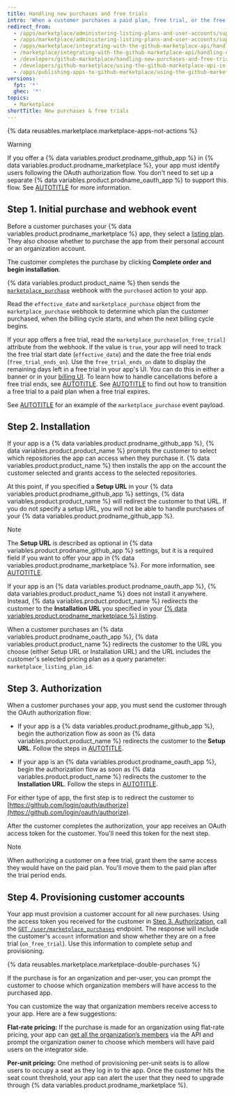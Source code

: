 ```yaml
---
title: Handling new purchases and free trials
intro: 'When a customer purchases a paid plan, free trial, or the free version of your {% data variables.product.prodname_marketplace %} app, you''ll receive the [`marketplace_purchase` event](/marketplace/integrating-with-the-github-marketplace-api/github-marketplace-webhook-events) webhook with the `purchased` action, which kicks off the purchasing flow.'
redirect_from:
  - /apps/marketplace/administering-listing-plans-and-user-accounts/supporting-purchase-plans-for-github-apps
  - /apps/marketplace/administering-listing-plans-and-user-accounts/supporting-purchase-plans-for-oauth-apps
  - /apps/marketplace/integrating-with-the-github-marketplace-api/handling-new-purchases-and-free-trials
  - /marketplace/integrating-with-the-github-marketplace-api/handling-new-purchases-and-free-trials
  - /developers/github-marketplace/handling-new-purchases-and-free-trials
  - /developers/github-marketplace/using-the-github-marketplace-api-in-your-app/handling-new-purchases-and-free-trials
  - /apps/publishing-apps-to-github-marketplace/using-the-github-marketplace-api-in-your-app/handling-new-purchases-and-free-trials
versions:
  fpt: '*'
  ghec: '*'
topics:
  - Marketplace
shortTitle: New purchases & free trials
---
```


{% data reusables.marketplace.marketplace-apps-not-actions %}

> [!WARNING]
> If you offer a {% data variables.product.prodname_github_app %} in {% data variables.product.prodname_marketplace %}, your app must identify users following the OAuth authorization flow. You don't need to set up a separate {% data variables.product.prodname_oauth_app %} to support this flow. See [AUTOTITLE](/apps/creating-github-apps/authenticating-with-a-github-app/authenticating-with-a-github-app-on-behalf-of-a-user) for more information.

## Step 1. Initial purchase and webhook event

Before a customer purchases your {% data variables.product.prodname_marketplace %} app, they select a [listing plan](/apps/github-marketplace/selling-your-app-on-github-marketplace/pricing-plans-for-github-marketplace-apps). They also choose whether to purchase the app from their personal account or an organization account.

The customer completes the purchase by clicking **Complete order and begin installation**.

{% data variables.product.product_name %} then sends the [`marketplace_purchase`](/webhooks/webhook-events-and-payloads#marketplace_purchase) webhook with the `purchased` action to your app.

Read the `effective_date` and `marketplace_purchase` object from the `marketplace_purchase` webhook to determine which plan the customer purchased, when the billing cycle starts, and when the next billing cycle begins.

If your app offers a free trial, read the `marketplace_purchase[on_free_trial]` attribute from the webhook. If the value is `true`, your app will need to track the free trial start date (`effective_date`) and the date the free trial ends (`free_trial_ends_on`). Use the `free_trial_ends_on` date to display the remaining days left in a free trial in your app's UI. You can do this in either a banner or in your [billing UI](/apps/github-marketplace/selling-your-app-on-github-marketplace/billing-customers#providing-billing-services-in-your-apps-ui). To learn how to handle cancellations before a free trial ends, see [AUTOTITLE](/apps/github-marketplace/using-the-github-marketplace-api-in-your-app/handling-plan-cancellations). See [AUTOTITLE](/apps/github-marketplace/using-the-github-marketplace-api-in-your-app/handling-plan-changes) to find out how to transition a free trial to a paid plan when a free trial expires.

See [AUTOTITLE](/apps/github-marketplace/using-the-github-marketplace-api-in-your-app/webhook-events-for-the-github-marketplace-api) for an example of the `marketplace_purchase` event payload.

## Step 2. Installation

If your app is a {% data variables.product.prodname_github_app %}, {% data variables.product.product_name %} prompts the customer to select which repositories the app can access when they purchase it. {% data variables.product.product_name %} then installs the app on the account the customer selected and grants access to the selected repositories.

At this point, if you specified a **Setup URL** in your {% data variables.product.prodname_github_app %} settings, {% data variables.product.product_name %} will redirect the customer to that URL. If you do not specify a setup URL, you will not be able to handle purchases of your {% data variables.product.prodname_github_app %}.

> [!NOTE]
> The **Setup URL** is described as optional in {% data variables.product.prodname_github_app %} settings, but it is a required field if you want to offer your app in {% data variables.product.prodname_marketplace %}. For more information, see [AUTOTITLE](/apps/creating-github-apps/registering-a-github-app/about-the-setup-url).

If your app is an {% data variables.product.prodname_oauth_app %}, {% data variables.product.product_name %} does not install it anywhere. Instead, {% data variables.product.product_name %} redirects the customer to the **Installation URL** you specified in your [{% data variables.product.prodname_marketplace %} listing](/apps/github-marketplace/listing-an-app-on-github-marketplace/writing-a-listing-description-for-your-app#listing-urls).

When a customer purchases an {% data variables.product.prodname_oauth_app %}, {% data variables.product.product_name %} redirects the customer to the URL you choose (either Setup URL or Installation URL) and the URL includes the customer's selected pricing plan as a query parameter: `marketplace_listing_plan_id`.

## Step 3. Authorization

When a customer purchases your app, you must send the customer through the OAuth authorization flow:

* If your app is a {% data variables.product.prodname_github_app %}, begin the authorization flow as soon as {% data variables.product.product_name %} redirects the customer to the **Setup URL**. Follow the steps in [AUTOTITLE](/apps/creating-github-apps/authenticating-with-a-github-app/authenticating-with-a-github-app-on-behalf-of-a-user).

* If your app is an {% data variables.product.prodname_oauth_app %}, begin the authorization flow as soon as {% data variables.product.product_name %} redirects the customer to the **Installation URL**. Follow the steps in [AUTOTITLE](/apps/oauth-apps/building-oauth-apps/authorizing-oauth-apps).

For either type of app, the first step is to redirect the customer to [https://github.com/login/oauth/authorize](https://github.com/login/oauth/authorize).

After the customer completes the authorization, your app receives an OAuth access token for the customer. You'll need this token for the next step.

> [!NOTE]
> When authorizing a customer on a free trial, grant them the same access they would have on the paid plan. You'll move them to the paid plan after the trial period ends.

## Step 4. Provisioning customer accounts

Your app must provision a customer account for all new purchases. Using the access token you received for the customer in [Step 3. Authorization](#step-3-authorization), call the [`GET /user/marketplace_purchases`](/rest/apps/marketplace#list-subscriptions-for-the-authenticated-user) endpoint. The response will include the customer's `account` information and show whether they are on a free trial (`on_free_trial`). Use this information to complete setup and provisioning.

{% data reusables.marketplace.marketplace-double-purchases %}

If the purchase is for an organization and per-user, you can prompt the customer to choose which organization members will have access to the purchased app.

You can customize the way that organization members receive access to your app. Here are a few suggestions:

**Flat-rate pricing:** If the purchase is made for an organization using flat-rate pricing, your app can [get all the organization’s members](/rest/orgs/members#list-organization-members) via the API and prompt the organization owner to choose which members will have paid users on the integrator side.

**Per-unit pricing:** One method of provisioning per-unit seats is to allow users to occupy a seat as they log in to the app. Once the customer hits the seat count threshold, your app can alert the user that they need to upgrade through {% data variables.product.prodname_marketplace %}.
